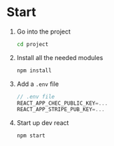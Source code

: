 # Start 

1. Go into the project
    ```bash
    cd project
    ```

2. Install all the needed modules
    ```bash 
    npm install
    ```

3. Add a `.env` file
    ```javascript
    // .env file
    REACT_APP_CHEC_PUBLIC_KEY=...
    REACT_APP_STRIPE_PUB_KEY=...
    ```

4. Start up dev react
    ```bash
    npm start
    ```